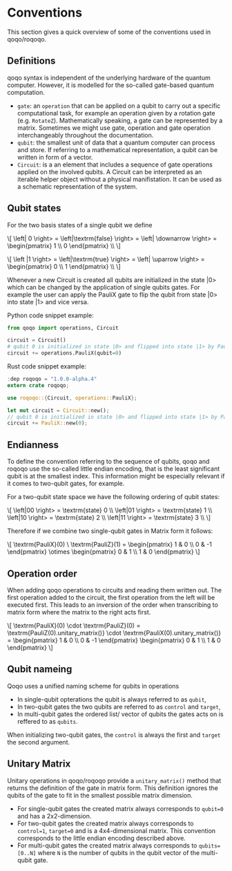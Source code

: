 # Conventions

This section gives a quick overview of some of the conventions used in qoqo/roqoqo.

## Definitions

qoqo syntax is independent of the underlying hardware of the quantum computer. However, it is modelled for the so-called gate-based quantum computation.

* `gate`: an `operation` that can be applied on a qubit to carry out a specific computational task, for example an operation given by a rotation gate (e.g. `RotateZ`). Mathematically speaking, a gate can be represented by a matrix. Sometimes we might use gate, operation and gate operation interchangeably throughout the documentation.
* `qubit`: the smallest unit of data that a quantum computer can process and store. If referring to a mathematical representation, a qubit can be written in form of a vector.
* `Circuit`: is a an element that includes a sequence of gate operations applied on the involved qubits. A Circuit can be interpreted as an iterable helper object without a physical manifistation. It can be used as a schematic representation of the system.


## Qubit states
For the two basis states of a single qubit we define

\\[
 \left\| 0 \right>  =  \left|\textrm{false} \right> =  \left| \downarrow \right> = \begin{pmatrix}
 1 \\\\
 0
 \end{pmatrix} \\\\
 \\]

 \\[
 \left \|1 \right>  =  \left|\textrm{true} \right> =  \left| \uparrow \right> = \begin{pmatrix}
 0 \\\\
 1
 \end{pmatrix} \\\\
 \\]

Whenever a new Circuit is created all qubits are initialized in the state |0> which can be changed by the application of single qubits gates. 
For example the user can apply the PauliX gate to flip the qubit from state |0> into state |1> and vice versa.

Python code snippet example:

```python
from qoqo import operations, Circuit

circuit = Circuit()
# qubit 0 is initialized in state |0> and flipped into state |1> by PauliX gate.
circuit += operations.PauliX(qubit=0)
```

Rust code snippet example:

```rust
:dep roqoqo = "1.0.0-alpha.4"
extern crate roqoqo;

use roqoqo::{Circuit, operations::PauliX};

let mut circuit = Circuit::new();
// qubit 0 is initialized in state |0> and flipped into state |1> by PauliX gate.
circuit += PauliX::new(0);
```


## Endianness

To define the convention referring to the sequence of qubits, qoqo and roqoqo use the so-called little endian encoding, that is the least significant qubit is at the smallest index. This information might be especially relevant if it comes to two-qubit gates, for example.

For a two-qubit state space we have the following ordering of qubit states:

 \\[
 \left|00 \right>  =  \textrm{state} 0 \\\\
 \left|01 \right>  =  \textrm{state} 1 \\\\
 \left|10 \right>  =  \textrm{state} 2 \\\\
 \left|11 \right>  =  \textrm{state} 3 \\\\
 \\]

Therefore if we combine two single-qubit gates in Matrix form it follows:

\\[
 \textrm{PauliX}(0) \  \textrm{PauliZ}(1)  = \begin{pmatrix}
 1 & 0 \\\\
 0 & -1
 \end{pmatrix} \otimes \begin{pmatrix}
 0 & 1 \\\\
 1 & 0
 \end{pmatrix}
 \\]


## Operation order

 When adding qoqo operations to circuits and reading them written out. The first operation added to the circuit, the first operation from the left will be executed first. This leads to an inversion of the order when transcribing to matrix form where the matrix to the right acts first.

 \\[
 \textrm{PauliX}(0) \cdot  \textrm{PauliZ}(0)  =  \textrm{PauliZ(0).unitary_matrix()} \cdot  \textrm{PauliX(0).unitary_matrix()} = \begin{pmatrix}
 1 & 0 \\\\
 0 & -1
 \end{pmatrix}  \begin{pmatrix}
 0 & 1 \\\\
 1 & 0
 \end{pmatrix}
 \\]

## Qubit nameing

Qoqo uses a unified naming scheme for qubits in operations
* In single-qubit opterations the qubit is always referred to as `qubit`, 
* In two-qubit gates the two qubits are referred to as `control` and `target`,
* In multi-qubit gates the ordered list/ vector of qubits the gates acts on is reffered to as `qubits`.

When initializing two-qubit gates, the `control` is always the first and `target` the second argument.

## Unitary Matrix

Unitary operations in qoqo/roqoqo provide a  `unitary_matrix()` method that returns the definition of the gate in matrix form. This definition ignores the qubits of the gate to fit in the smallest possible matrix dimension.

* For single-qubit gates the created matrix always corresponds to `qubit=0` and has a 2x2-dimension.
* For two-qubit gates the created matrix always corresponds to `control=1`, `target=0` and is a 4x4-dimensional matrix. This convention corresponds to the little endian encoding described above.
* For multi-qubit gates the created matrix always corresponds to `qubits=[0..N]` where `N` is the number of qubits in the qubit vector of the multi-qubit gate.
